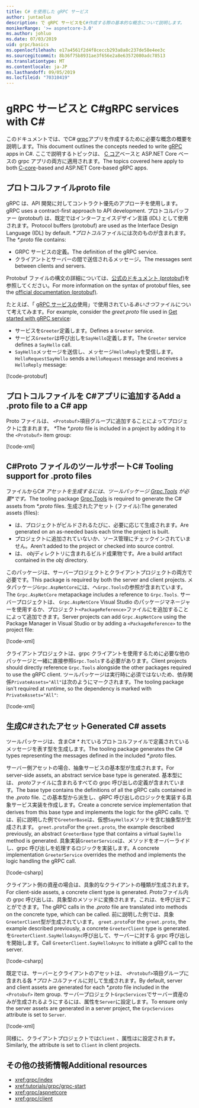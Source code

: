 ```yaml
---
title: C# を使用した gRPC サービス
author: juntaoluo
description: で gRPC サービスをC#作成する際の基本的な概念について説明します。
monikerRange: '>= aspnetcore-3.0'
ms.author: johluo
ms.date: 07/03/2019
uid: grpc/basics
ms.openlocfilehash: e17a4561f2d4f8ceccb293a8a8c237de58e4ee3c
ms.sourcegitcommit: 8b36f75b8931ae3f656e2a8e63572080adc78513
ms.translationtype: MT
ms.contentlocale: ja-JP
ms.lasthandoff: 09/05/2019
ms.locfileid: "70310419"
---
```

# <a name="grpc-services-with-c"></a><span data-ttu-id="6a0f6-103">gRPC サービスと C\#</span><span class="sxs-lookup"><span data-stu-id="6a0f6-103">gRPC services with C\#</span></span>

<span data-ttu-id="6a0f6-104">このドキュメントでは、でC# [grpc](https://grpc.io/docs/guides/)アプリを作成するために必要な概念の概要を説明します。</span><span class="sxs-lookup"><span data-stu-id="6a0f6-104">This document outlines the concepts needed to write [gRPC](https://grpc.io/docs/guides/) apps in C#.</span></span> <span data-ttu-id="6a0f6-105">ここで説明するトピックは、 [C コア](https://grpc.io/blog/grpc-stacks)ベースと ASP.NET Core ベースの grpc アプリの両方に適用されます。</span><span class="sxs-lookup"><span data-stu-id="6a0f6-105">The topics covered here apply to both [C-core](https://grpc.io/blog/grpc-stacks)-based and ASP.NET Core-based gRPC apps.</span></span>

## <a name="proto-file"></a><span data-ttu-id="6a0f6-106">プロトコルファイル</span><span class="sxs-lookup"><span data-stu-id="6a0f6-106">proto file</span></span>

<span data-ttu-id="6a0f6-107">gRPC は、API 開発に対してコントラクト優先のアプローチを使用します。</span><span class="sxs-lookup"><span data-stu-id="6a0f6-107">gRPC uses a contract-first approach to API development.</span></span> <span data-ttu-id="6a0f6-108">プロトコルバッファー (protobuf) は、既定ではインターフェイスデザイン言語 (IDL) として使用されます。</span><span class="sxs-lookup"><span data-stu-id="6a0f6-108">Protocol buffers (protobuf) are used as the Interface Design Language (IDL) by default.</span></span> <span data-ttu-id="6a0f6-109">*\*プロトコル*ファイルには次のものが含まれます。</span><span class="sxs-lookup"><span data-stu-id="6a0f6-109">The *\*.proto* file contains:</span></span>

* <span data-ttu-id="6a0f6-110">GRPC サービスの定義。</span><span class="sxs-lookup"><span data-stu-id="6a0f6-110">The definition of the gRPC service.</span></span>
* <span data-ttu-id="6a0f6-111">クライアントとサーバーの間で送信されるメッセージ。</span><span class="sxs-lookup"><span data-stu-id="6a0f6-111">The messages sent between clients and servers.</span></span>

<span data-ttu-id="6a0f6-112">Protobuf ファイルの構文の詳細については、[公式のドキュメント (protobuf)](https://developers.google.com/protocol-buffers/docs/proto3)を参照してください。</span><span class="sxs-lookup"><span data-stu-id="6a0f6-112">For more information on the syntax of protobuf files, see the [official documentation (protobuf)](https://developers.google.com/protocol-buffers/docs/proto3).</span></span>

<span data-ttu-id="6a0f6-113">たとえば、「 [gRPC サービスの](xref:tutorials/grpc/grpc-start)使用」で使用されている*あいさつ*ファイルについて考えてみます。</span><span class="sxs-lookup"><span data-stu-id="6a0f6-113">For example, consider the *greet.proto* file used in [Get started with gRPC service](xref:tutorials/grpc/grpc-start):</span></span>

* <span data-ttu-id="6a0f6-114">サービスを`Greeter`定義します。</span><span class="sxs-lookup"><span data-stu-id="6a0f6-114">Defines a `Greeter` service.</span></span>
* <span data-ttu-id="6a0f6-115">サービス`Greeter`は呼び出しを`SayHello`定義します。</span><span class="sxs-lookup"><span data-stu-id="6a0f6-115">The `Greeter` service defines a `SayHello` call.</span></span>
* <span data-ttu-id="6a0f6-116">`SayHello`メッセージを送信し、メッセージ`HelloReply`を受信します。 `HelloRequest`</span><span class="sxs-lookup"><span data-stu-id="6a0f6-116">`SayHello` sends a `HelloRequest` message and receives a `HelloReply` message:</span></span>

[!code-protobuf[](~/tutorials/grpc/grpc-start/sample/GrpcGreeter/Protos/greet.proto)]

## <a name="add-a-proto-file-to-a-c-app"></a><span data-ttu-id="6a0f6-117">プロトコルファイルを C\#アプリに追加する</span><span class="sxs-lookup"><span data-stu-id="6a0f6-117">Add a .proto file to a C\# app</span></span>

<span data-ttu-id="6a0f6-118">Proto ファイルは、 `<Protobuf>`項目グループに追加することによってプロジェクトに含まれます。  *\**</span><span class="sxs-lookup"><span data-stu-id="6a0f6-118">The *\*.proto* file is included in a project by adding it to the `<Protobuf>` item group:</span></span>

[!code-xml[](~/tutorials/grpc/grpc-start/sample/GrpcGreeter/GrpcGreeter.csproj?highlight=2&range=7-9)]

## <a name="c-tooling-support-for-proto-files"></a><span data-ttu-id="6a0f6-119">C#Proto ファイルのツールサポート</span><span class="sxs-lookup"><span data-stu-id="6a0f6-119">C# Tooling support for .proto files</span></span>

<span data-ttu-id="6a0f6-120">ファイルからC# *アセットを生成するには、ツールパッケージ [Grpc.Tools](https://www.nuget.org/packages/Grpc.Tools/) が必要\*です。*</span><span class="sxs-lookup"><span data-stu-id="6a0f6-120">The tooling package [Grpc.Tools](https://www.nuget.org/packages/Grpc.Tools/) is required to generate the C# assets from *\*.proto* files.</span></span> <span data-ttu-id="6a0f6-121">生成されたアセット (ファイル):</span><span class="sxs-lookup"><span data-stu-id="6a0f6-121">The generated assets (files):</span></span>

* <span data-ttu-id="6a0f6-122">は、プロジェクトがビルドされるたびに、必要に応じて生成されます。</span><span class="sxs-lookup"><span data-stu-id="6a0f6-122">Are generated on an as-needed basis each time the project is built.</span></span>
* <span data-ttu-id="6a0f6-123">プロジェクトに追加されていないか、ソース管理にチェックインされていません。</span><span class="sxs-lookup"><span data-stu-id="6a0f6-123">Aren't added to the project or checked into source control.</span></span>
* <span data-ttu-id="6a0f6-124">は、 *obj*ディレクトリに含まれるビルド成果物です。</span><span class="sxs-lookup"><span data-stu-id="6a0f6-124">Are a build artifact contained in the *obj* directory.</span></span>

<span data-ttu-id="6a0f6-125">このパッケージは、サーバープロジェクトとクライアントプロジェクトの両方で必要です。</span><span class="sxs-lookup"><span data-stu-id="6a0f6-125">This package is required by both the server and client projects.</span></span> <span data-ttu-id="6a0f6-126">メタパッケージ`Grpc.AspNetCore`には、へ`Grpc.Tools`の参照が含まれています。</span><span class="sxs-lookup"><span data-stu-id="6a0f6-126">The `Grpc.AspNetCore` metapackage includes a reference to `Grpc.Tools`.</span></span> <span data-ttu-id="6a0f6-127">サーバープロジェクトは、 `Grpc.AspNetCore` Visual Studio のパッケージマネージャーを使用するか、プロジェクト`<PackageReference>`ファイルにを追加することによって追加できます。</span><span class="sxs-lookup"><span data-stu-id="6a0f6-127">Server projects can add `Grpc.AspNetCore` using the Package Manager in Visual Studio or by adding a `<PackageReference>` to the project file:</span></span>

[!code-xml[](~/tutorials/grpc/grpc-start/sample/GrpcGreeter/GrpcGreeter.csproj?highlight=1&range=12)]

<span data-ttu-id="6a0f6-128">クライアントプロジェクトは、grpc クライアントを使用するために必要な他のパッケージと一緒に直接参照`Grpc.Tools`する必要があります。</span><span class="sxs-lookup"><span data-stu-id="6a0f6-128">Client projects should directly reference `Grpc.Tools` alongside the other packages required to use the gRPC client.</span></span> <span data-ttu-id="6a0f6-129">ツールパッケージは実行時に必須ではないため、依存関係`PrivateAssets="All"`は次のようにマークされます。</span><span class="sxs-lookup"><span data-stu-id="6a0f6-129">The tooling package isn't required at runtime, so the dependency is marked with `PrivateAssets="All"`:</span></span>

[!code-xml[](~/tutorials/grpc/grpc-start/sample/GrpcGreeterClient/GrpcGreeterClient.csproj?highlight=3&range=9-11)]

## <a name="generated-c-assets"></a><span data-ttu-id="6a0f6-130">生成C#されたアセット</span><span class="sxs-lookup"><span data-stu-id="6a0f6-130">Generated C# assets</span></span>

<span data-ttu-id="6a0f6-131">ツールパッケージは、含まC#  *\** れているプロトコルファイルで定義されているメッセージを表す型を生成します。</span><span class="sxs-lookup"><span data-stu-id="6a0f6-131">The tooling package generates the C# types representing the messages defined in the included *\*.proto* files.</span></span>

<span data-ttu-id="6a0f6-132">サーバー側アセットの場合、抽象サービスの基本型が生成されます。</span><span class="sxs-lookup"><span data-stu-id="6a0f6-132">For server-side assets, an abstract service base type is generated.</span></span> <span data-ttu-id="6a0f6-133">基本型には、 *proto*ファイルに含まれるすべての grpc 呼び出しの定義が含まれています。</span><span class="sxs-lookup"><span data-stu-id="6a0f6-133">The base type contains the definitions of all the gRPC calls contained in the *.proto* file.</span></span> <span data-ttu-id="6a0f6-134">この基本型から派生し、gRPC 呼び出しのロジックを実装する具象サービス実装を作成します。</span><span class="sxs-lookup"><span data-stu-id="6a0f6-134">Create a concrete service implementation that derives from this base type and implements the logic for the gRPC calls.</span></span> <span data-ttu-id="6a0f6-135">では、前に説明した例で`GreeterBase`は、仮想`SayHello`メソッドを含む抽象型が生成されます。 `greet.proto`</span><span class="sxs-lookup"><span data-stu-id="6a0f6-135">For the `greet.proto`, the example described previously, an abstract `GreeterBase` type that contains a virtual `SayHello` method is generated.</span></span> <span data-ttu-id="6a0f6-136">具象実装`GreeterService`は、メソッドをオーバーライドし、grpc 呼び出しを処理するロジックを実装します。</span><span class="sxs-lookup"><span data-stu-id="6a0f6-136">A concrete implementation `GreeterService` overrides the method and implements the logic handling the gRPC call.</span></span>

[!code-csharp[](~/tutorials/grpc/grpc-start/sample/GrpcGreeter/Services/GreeterService.cs?name=snippet)]

<span data-ttu-id="6a0f6-137">クライアント側の資産の場合は、具象的なクライアントの種類が生成されます。</span><span class="sxs-lookup"><span data-stu-id="6a0f6-137">For client-side assets, a concrete client type is generated.</span></span> <span data-ttu-id="6a0f6-138">*Proto*ファイル内の grpc 呼び出しは、具象型のメソッドに変換されます。これは、を呼び出すことができます。</span><span class="sxs-lookup"><span data-stu-id="6a0f6-138">The gRPC calls in the *.proto* file are translated into methods on the concrete type, which can be called.</span></span> <span data-ttu-id="6a0f6-139">前に説明した例では、具象`GreeterClient`型が生成されています。 `greet.proto`</span><span class="sxs-lookup"><span data-stu-id="6a0f6-139">For the `greet.proto`, the example described previously, a concrete `GreeterClient` type is generated.</span></span> <span data-ttu-id="6a0f6-140">を`GreeterClient.SayHelloAsync`呼び出して、サーバーに対する grpc 呼び出しを開始します。</span><span class="sxs-lookup"><span data-stu-id="6a0f6-140">Call `GreeterClient.SayHelloAsync` to initiate a gRPC call to the server.</span></span>

[!code-csharp[](~/tutorials/grpc/grpc-start/sample/GrpcGreeterClient/Program.cs?name=snippet)]

<span data-ttu-id="6a0f6-141">既定では、サーバーとクライアントのアセットは、 `<Protobuf>`項目グループに含まれる各 *\*プロトコル*ファイルに対して生成されます。</span><span class="sxs-lookup"><span data-stu-id="6a0f6-141">By default, server and client assets are generated for each *\*.proto* file included in the `<Protobuf>` item group.</span></span> <span data-ttu-id="6a0f6-142">サーバープロジェクト`GrpcServices`でサーバー資産のみが生成されるようにするには、属性を`Server`に設定します。</span><span class="sxs-lookup"><span data-stu-id="6a0f6-142">To ensure only the server assets are generated in a server project, the `GrpcServices` attribute is set to `Server`.</span></span>

[!code-xml[](~/tutorials/grpc/grpc-start/sample/GrpcGreeter/GrpcGreeter.csproj?highlight=2&range=7-9)]

<span data-ttu-id="6a0f6-143">同様に、クライアントプロジェクトでは`Client` 、属性はに設定されます。</span><span class="sxs-lookup"><span data-stu-id="6a0f6-143">Similarly, the attribute is set to `Client` in client projects.</span></span>

## <a name="additional-resources"></a><span data-ttu-id="6a0f6-144">その他の技術情報</span><span class="sxs-lookup"><span data-stu-id="6a0f6-144">Additional resources</span></span>

* <xref:grpc/index>
* <xref:tutorials/grpc/grpc-start>
* <xref:grpc/aspnetcore>
* <xref:grpc/client>
